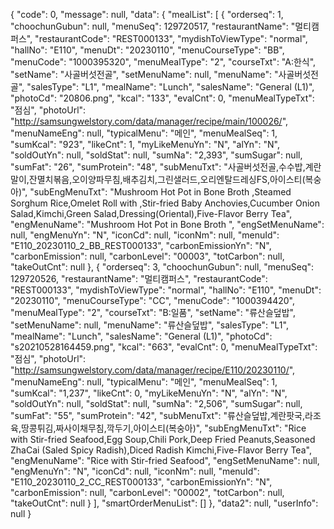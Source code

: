 {
    "code": 0,
    "message": null,
    "data": {
        "mealList": [
            {
                "orderseq": 1,
                "choochunGubun": null,
                "menuSeq": 129720517,
                "restaurantName": "멀티캠퍼스",
                "restaurantCode": "REST000133",
                "mydishToViewType": "normal",
                "hallNo": "E110",
                "menuDt": "20230110",
                "menuCourseType": "BB",
                "menuCode": "1000395320",
                "menuMealType": "2",
                "courseTxt": "A:한식",
                "setName": "사골버섯전골",
                "setMenuName": null,
                "menuName": "사골버섯전골",
                "salesType": "L1",
                "mealName": "Lunch",
                "salesName": "General (L1)",
                "photoCd": "20806.png",
                "kcal": "133",
                "evalCnt": 0,
                "menuMealTypeTxt": "점심",
                "photoUrl": "http://samsungwelstory.com/data/manager/recipe/main/100026/",
                "menuNameEng": null,
                "typicalMenu": "메인",
                "menuMealSeq": 1,
                "sumKcal": "923",
                "likeCnt": 1,
                "myLikeMenuYn": "N",
                "alYn": "N",
                "soldOutYn": null,
                "soldStat": null,
                "sumNa": "2,393",
                "sumSugar": null,
                "sumFat": "26",
                "sumProtein": "48",
                "subMenuTxt": "사골버섯전골,수수밥,계란말이,잔멸치볶음,오이양파무침,배추김치,그린샐러드,오리엔탈드레싱FS,아이스티(복숭아)",
                "subEngMenuTxt": "Mushroom Hot Pot in Bone Broth ,Steamed Sorghum Rice,Omelet Roll with ,Stir-fried Baby Anchovies,Cucumber Onion Salad,Kimchi,Green Salad,Dressing(Oriental),Five-Flavor Berry Tea",
                "engMenuName": "Mushroom Hot Pot in Bone Broth ",
                "engSetMenuName": null,
                "engMenuYn": "N",
                "iconCd": null,
                "iconNm": null,
                "menuId": "E110_20230110_2_BB_REST000133",
                "carbonEmissionYn": "N",
                "carbonEmission": null,
                "carbonLevel": "00003",
                "totCarbon": null,
                "takeOutCnt": null
            },
            {
                "orderseq": 3,
                "choochunGubun": null,
                "menuSeq": 129720526,
                "restaurantName": "멀티캠퍼스",
                "restaurantCode": "REST000133",
                "mydishToViewType": "normal",
                "hallNo": "E110",
                "menuDt": "20230110",
                "menuCourseType": "CC",
                "menuCode": "1000394420",
                "menuMealType": "2",
                "courseTxt": "B:일품",
                "setName": "류산슬덮밥",
                "setMenuName": null,
                "menuName": "류산슬덮밥",
                "salesType": "L1",
                "mealName": "Lunch",
                "salesName": "General (L1)",
                "photoCd": "s20210528164459.png",
                "kcal": "663",
                "evalCnt": 0,
                "menuMealTypeTxt": "점심",
                "photoUrl": "http://samsungwelstory.com/data/manager/recipe/E110/20230110/",
                "menuNameEng": null,
                "typicalMenu": "메인",
                "menuMealSeq": 1,
                "sumKcal": "1,237",
                "likeCnt": 0,
                "myLikeMenuYn": "N",
                "alYn": "N",
                "soldOutYn": null,
                "soldStat": null,
                "sumNa": "2,506",
                "sumSugar": null,
                "sumFat": "55",
                "sumProtein": "42",
                "subMenuTxt": "류산슬덮밥,계란팟국,라조육,땅콩튀김,짜사이채무침,깍두기,아이스티(복숭아)",
                "subEngMenuTxt": "Rice with Stir-fried Seafood,Egg Soup,Chili Pork,Deep Fried Peanuts,Seasoned ZhaCai (Saled Spicy Radish),Diced Radish Kimchi,Five-Flavor Berry Tea",
                "engMenuName": "Rice with Stir-fried Seafood",
                "engSetMenuName": null,
                "engMenuYn": "N",
                "iconCd": null,
                "iconNm": null,
                "menuId": "E110_20230110_2_CC_REST000133",
                "carbonEmissionYn": "N",
                "carbonEmission": null,
                "carbonLevel": "00002",
                "totCarbon": null,
                "takeOutCnt": null
            }
        ],
        "smartOrderMenuList": []
    },
    "data2": null,
    "userInfo": null
}